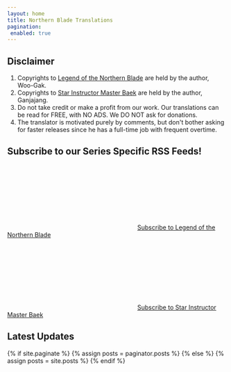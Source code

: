 ```yaml
---
layout: home
title: Northern Blade Translations
pagination:
 enabled: true
---
```


## Disclaimer

1. Copyrights to <a href="/LNB/">Legend of the Northern Blade</a> are held by the author, Woo-Gak.
2. Copyrights to <a href="/SIMB/">Star Instructor Master Baek</a> are held by the author, Ganjajang.
3. Do not take credit or make a profit from our work. Our translations can be read for FREE, with NO ADS. We DO NOT ask for donations.
4. The translator is motivated purely by comments, but don't bother asking for faster releases since he has a full-time job with frequent overtime.

## Subscribe to our Series Specific RSS Feeds!

<p class="feed-subscribe">
  <a href="{{ 'feed.lnb.xml' | relative_url }}">
    <svg class="svg-icon orange">
      <use xlink:href="{{ 'assets/minima-social-icons.svg#rss' | relative_url }}"></use>
    </svg><span>Subscribe to Legend of the Northern Blade</span>
  </a>
</p>

<p class="feed-subscribe">
  <a href="{{ 'feed.simb.xml' | relative_url }}">
    <svg class="svg-icon orange">
      <use xlink:href="{{ 'assets/minima-social-icons.svg#rss' | relative_url }}"></use>
    </svg><span>Subscribe to Star Instructor Master Baek</span>
  </a>
</p>

## Latest Updates

{% if site.paginate %}
		{% assign posts = paginator.posts %}
	{% else %}
		{% assign posts = site.posts %}
{% endif %}